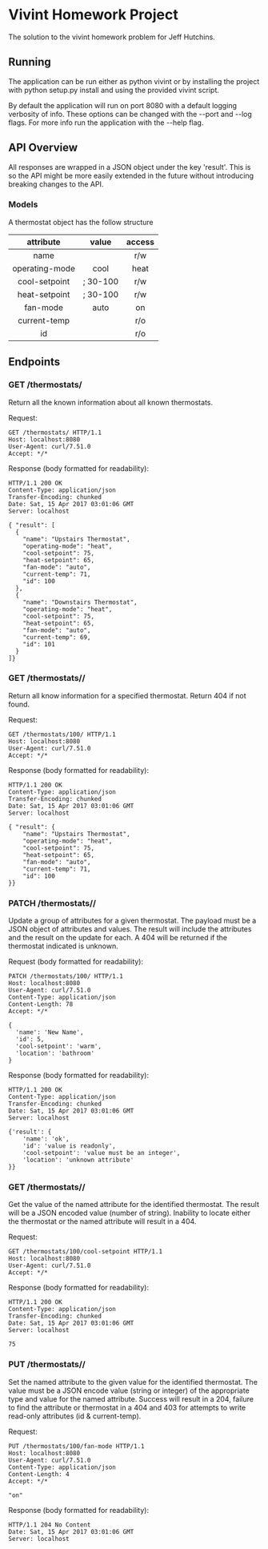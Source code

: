 # Vivint Homework Project

The solution to the vivint homework problem for Jeff Hutchins.


## Running

The application can be run either as python vivint or by installing the
project with python setup.py install and using the provided vivint script.

By default the application will run on port 8080 with a default logging
verbosity of info. These options can be changed with the --port and --log
flags. For more info run the application with the --help flag.


## API Overview

All responses are wrapped in a JSON object under the key 'result'. This is so
the API might be more easily extended in the future without introducing
breaking changes to the API.


### Models

A thermostat object has the follow structure


|   attribute    |       value       | access |
|:--------------:|:-----------------:|:------:|
| name           | <string>          | r/w    |
| operating-mode | cool | heat | off | r/w    |
| cool-setpoint  | <int>; 30-100     | r/w    |
| heat-setpoint  | <int>; 30-100     | r/w    |
| fan-mode       | auto | on         | r/w    |
| current-temp   | <int>             | r/o    |
| id             | <int>             | r/o    |



## Endpoints

### GET /thermostats/

Return all the known information about all known thermostats.

Request:

```
GET /thermostats/ HTTP/1.1
Host: localhost:8080
User-Agent: curl/7.51.0
Accept: */*
```

Response (body formatted for readability):

```
HTTP/1.1 200 OK
Content-Type: application/json
Transfer-Encoding: chunked
Date: Sat, 15 Apr 2017 03:01:06 GMT
Server: localhost

{ "result": [
  {
    "name": "Upstairs Thermostat",
    "operating-mode": "heat",
    "cool-setpoint": 75,
    "heat-setpoint": 65,
    "fan-mode": "auto",
    "current-temp": 71,
    "id": 100
  },
  {
    "name": "Downstairs Thermostat",
    "operating-mode": "heat",
    "cool-setpoint": 75,
    "heat-setpoint": 65,
    "fan-mode": "auto",
    "current-temp": 69,
    "id": 101
  }
]}
```


### GET /thermostats/<id>/

Return all know information for a specified thermostat. Return 404 if
not found.


Request:

```
GET /thermostats/100/ HTTP/1.1
Host: localhost:8080
User-Agent: curl/7.51.0
Accept: */*
```

Response (body formatted for readability):

```
HTTP/1.1 200 OK
Content-Type: application/json
Transfer-Encoding: chunked
Date: Sat, 15 Apr 2017 03:01:06 GMT
Server: localhost

{ "result": {
    "name": "Upstairs Thermostat",
    "operating-mode": "heat",
    "cool-setpoint": 75,
    "heat-setpoint": 65,
    "fan-mode": "auto",
    "current-temp": 71,
    "id": 100
}}
```


### PATCH /thermostats/<id>/

Update a group of attributes for a given thermostat. The payload must be a
JSON object of attributes and values. The result will include the attributes
and the result on the update for each. A 404 will be returned if the
thermostat indicated is unknown.


Request (body formatted for readability):

```
PATCH /thermostats/100/ HTTP/1.1
Host: localhost:8080
User-Agent: curl/7.51.0
Content-Type: application/json
Content-Length: 78
Accept: */*

{
  'name': 'New Name',
  'id': 5,
  'cool-setpoint': 'warm',
  'location': 'bathroom'
}
```


Response (body formatted for readability):

```
HTTP/1.1 200 OK
Content-Type: application/json
Transfer-Encoding: chunked
Date: Sat, 15 Apr 2017 03:01:06 GMT
Server: localhost

{'result': {
    'name': 'ok',
    'id': 'value is readonly',
    'cool-setpoint': 'value must be an integer',
    'location': 'unknown attribute'
}}
```


 ### GET /thermostats/<id>/<name>

Get the value of the named attribute for the identified thermostat. The result
will be a JSON encoded value (number of string). Inability to locate either the
thermostat or the named attribute will result in a 404.


Request:

```
GET /thermostats/100/cool-setpoint HTTP/1.1
Host: localhost:8080
User-Agent: curl/7.51.0
Accept: */*
```

Response (body formatted for readability):

```
HTTP/1.1 200 OK
Content-Type: application/json
Transfer-Encoding: chunked
Date: Sat, 15 Apr 2017 03:01:06 GMT
Server: localhost

75
```


### PUT /thermostats/<id>/<name>

Set the named attribute to the given value for the identified thermostat. The
value must be a JSON encode value (string or integer) of the appropriate type
and value for the named attribute. Success will result in a 204, failure to
find the attribute or thermostat in a 404 and 403 for attempts to write
read-only attributes (id & current-temp).


Request:

```
PUT /thermostats/100/fan-mode HTTP/1.1
Host: localhost:8080
User-Agent: curl/7.51.0
Content-Type: application/json
Content-Length: 4
Accept: */*

"on"
```


Response (body formatted for readability):

```
HTTP/1.1 204 No Content
Date: Sat, 15 Apr 2017 03:01:06 GMT
Server: localhost
```
